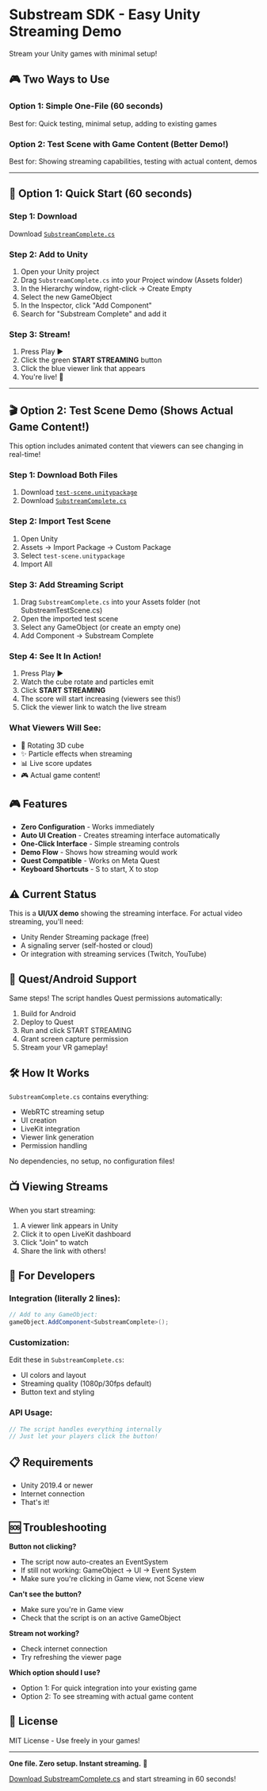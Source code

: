 # Substream SDK - Easy Unity Streaming Demo

Stream your Unity games with minimal setup!

## 🎮 Two Ways to Use

### Option 1: Simple One-File (60 seconds)
Best for: Quick testing, minimal setup, adding to existing games

### Option 2: Test Scene with Game Content (Better Demo!)
Best for: Showing streaming capabilities, testing with actual content, demos

---

## 🚀 Option 1: Quick Start (60 seconds)

### Step 1: Download
Download [`SubstreamComplete.cs`](https://github.com/jlin3/substreamsdk/blob/main/SubstreamComplete.cs)

### Step 2: Add to Unity
1. Open your Unity project
2. Drag `SubstreamComplete.cs` into your Project window (Assets folder)
3. In the Hierarchy window, right-click → Create Empty
4. Select the new GameObject
5. In the Inspector, click "Add Component"
6. Search for "Substream Complete" and add it

### Step 3: Stream!
1. Press Play ▶️
2. Click the green **START STREAMING** button
3. Click the blue viewer link that appears
4. You're live! 🎉

---

## 🎬 Option 2: Test Scene Demo (Shows Actual Game Content!)

This option includes animated content that viewers can see changing in real-time!

### Step 1: Download Both Files
1. Download [`test-scene.unitypackage`](https://github.com/jlin3/substreamsdk/blob/main/test-scene.unitypackage)
2. Download [`SubstreamComplete.cs`](https://github.com/jlin3/substreamsdk/blob/main/SubstreamComplete.cs)

### Step 2: Import Test Scene
1. Open Unity
2. Assets → Import Package → Custom Package
3. Select `test-scene.unitypackage`
4. Import All

### Step 3: Add Streaming Script
1. Drag `SubstreamComplete.cs` into your Assets folder (not SubstreamTestScene.cs)
2. Open the imported test scene
3. Select any GameObject (or create an empty one)
4. Add Component → Substream Complete

### Step 4: See It In Action!
1. Press Play ▶️
2. Watch the cube rotate and particles emit
3. Click **START STREAMING**
4. The score will start increasing (viewers see this!)
5. Click the viewer link to watch the live stream

### What Viewers Will See:
- 🎲 Rotating 3D cube
- ✨ Particle effects when streaming
- 📊 Live score updates
- 🎮 Actual game content!

## 🎮 Features

- **Zero Configuration** - Works immediately  
- **Auto UI Creation** - Creates streaming interface automatically
- **One-Click Interface** - Simple streaming controls
- **Demo Flow** - Shows how streaming would work
- **Quest Compatible** - Works on Meta Quest
- **Keyboard Shortcuts** - S to start, X to stop

## ⚠️ Current Status

This is a **UI/UX demo** showing the streaming interface. For actual video streaming, you'll need:
- Unity Render Streaming package (free)
- A signaling server (self-hosted or cloud)
- Or integration with streaming services (Twitch, YouTube)

## 📱 Quest/Android Support

Same steps! The script handles Quest permissions automatically:
1. Build for Android
2. Deploy to Quest
3. Run and click START STREAMING
4. Grant screen capture permission
5. Stream your VR gameplay!

## 🛠️ How It Works

`SubstreamComplete.cs` contains everything:
- WebRTC streaming setup
- UI creation
- LiveKit integration
- Viewer link generation
- Permission handling

No dependencies, no setup, no configuration files!

## 📺 Viewing Streams

When you start streaming:
1. A viewer link appears in Unity
2. Click it to open LiveKit dashboard
3. Click "Join" to watch
4. Share the link with others!

## 🎯 For Developers

### Integration (literally 2 lines):
```csharp
// Add to any GameObject:
gameObject.AddComponent<SubstreamComplete>();
```

### Customization:
Edit these in `SubstreamComplete.cs`:
- UI colors and layout
- Streaming quality (1080p/30fps default)
- Button text and styling

### API Usage:
```csharp
// The script handles everything internally
// Just let your players click the button!
```

## 📋 Requirements

- Unity 2019.4 or newer
- Internet connection
- That's it!

## 🆘 Troubleshooting

**Button not clicking?**
- The script now auto-creates an EventSystem
- If still not working: GameObject → UI → Event System
- Make sure you're clicking in Game view, not Scene view

**Can't see the button?**
- Make sure you're in Game view
- Check that the script is on an active GameObject

**Stream not working?**
- Check internet connection
- Try refreshing the viewer page

**Which option should I use?**
- Option 1: For quick integration into your existing game
- Option 2: To see streaming with actual game content

## 📄 License

MIT License - Use freely in your games!

---

**One file. Zero setup. Instant streaming.** 🚀

[Download SubstreamComplete.cs](https://github.com/jlin3/substreamsdk/blob/main/SubstreamComplete.cs) and start streaming in 60 seconds!
